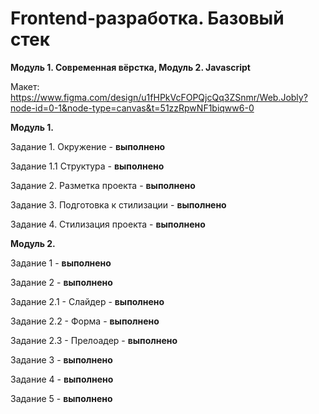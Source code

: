 # Frontend-разработка. Базовый стек
**Модуль 1. Современная вёрстка, Модуль 2. Javascript**

Макет:
https://www.figma.com/design/u1fHPkVcFOPQjcQq3ZSnmr/Web.Jobly?node-id=0-1&node-type=canvas&t=51zzRpwNF1biqww6-0

**Модуль 1.**

Задание 1. Окружение - **выполнено**

Задание 1.1 Структура - **выполнено**

Задание 2. Разметка проекта - **выполнено**

Задание 3. Подготовка к стилизации - **выполнено**

Задание 4. Стилизация проекта - **выполнено**

**Модуль 2.**

Задание 1 - **выполнено**

Задание 2 - **выполнено**

Задание 2.1 - Слайдер - **выполнено**

Задание 2.2 - Форма - **выполнено**

Задание 2.3 - Прелоадер - **выполнено**

Задание 3 - **выполнено**

Задание 4 - **выполнено**

Задание 5 - **выполнено**
